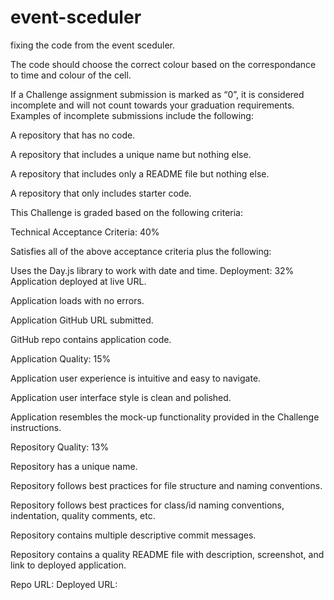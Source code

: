 # event-sceduler

fixing the code from the event sceduler.

The code should choose the correct colour based on the correspondance to time and colour of the cell. 

If a Challenge assignment submission is marked as “0”, it is considered incomplete and will not count towards your graduation requirements. Examples of incomplete submissions include the following:

A repository that has no code.

A repository that includes a unique name but nothing else.

A repository that includes only a README file but nothing else.

A repository that only includes starter code.

This Challenge is graded based on the following criteria:

Technical Acceptance Criteria: 40% 

Satisfies all of the above acceptance criteria plus the following:

Uses the Day.js library to work with date and time.
Deployment: 32%
Application deployed at live URL.

Application loads with no errors.

Application GitHub URL submitted.

GitHub repo contains application code.

Application Quality: 15%

Application user experience is intuitive and easy to navigate.

Application user interface style is clean and polished.

Application resembles the mock-up functionality provided in the Challenge instructions.

Repository Quality: 13%

Repository has a unique name.

Repository follows best practices for file structure and naming conventions.

Repository follows best practices for class/id naming conventions, indentation, quality comments, etc.

Repository contains multiple descriptive commit messages.

Repository contains a quality README file with description, screenshot, and link to deployed application.

Repo URL: 
Deployed URL:
